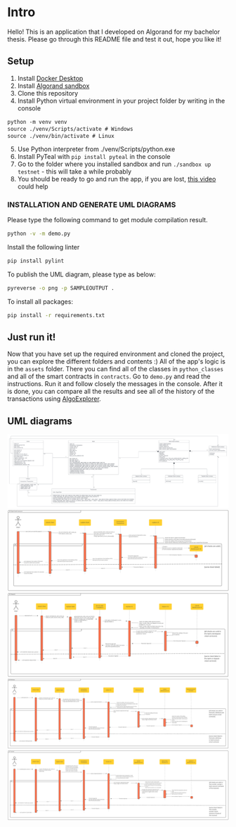 # Intro
Hello! This is an application that I developed on Algorand for my bachelor thesis. Please go through this README file and test it out, hope you like it! 

## Setup 
1. Install [Docker Desktop](https://www.docker.com/products/docker-desktop/)
2. Install [Algorand sandbox](https://github.com/algorand/sandbox)
3. Clone this repository
4. Install Python virtual environment in your project folder by writing in the console
```
python -m venv venv
source ./venv/Scripts/activate # Windows
source ./venv/bin/activate # Linux
```
5. Use Python interpreter from ./venv/Scripts/python.exe
6. Install PyTeal with `pip install pyteal` in the console
7. Go to the folder where you installed sandbox and run `./sandbox up testnet` - this will take a while probably
8. You should be ready to go and run the app, if you are lost, [this video](https://www.youtube.com/watch?v=V3d3VTlgMo8&list=PLpAdAjL5F75CNnmGbz9Dm_k-z5I6Sv9_x) could help 

### INSTALLATION AND GENERATE UML DIAGRAMS 

Please type the following command to get module compilation result.

```bash
python -v -m demo.py
```

Install the following linter 

```bash
pip install pylint
```

To publish the UML diagram, please type as below: 

```bash
pyreverse -o png -p SAMPLEOUTPUT .
```

To install all packages: 

```bash
pip install -r requirements.txt
```

## Just run it! 
Now that you have set up the required environment and cloned the project, you can explore the different folders and contents :) 
All of the app's logic is in the `assets` folder. There you can find all of the classes in `python_classes` and all of the smart contracts in `contracts`. 
Go to `demo.py` and read the instructions. Run it and follow closely the messages in the console. After it is done, you can compare all the results and see all of the history of the transactions using [AlgoExplorer](https://testnet.algoexplorer.io/).

## UML diagrams 

![Class diagram of the app](uml_diagrams/ClassDiagram.png)
![Sequence diagram - opening a bank account](uml_diagrams/SD_open-bank-account.jpg)
![Sequence diagram - making a deposit to the bank account](uml_diagrams/SD_deposit.jpg)
![Sequence diagram - withdraw from the bank account](uml_diagrams/SD_withdraw.jpg)
![Sequence diagram - transfer from one bank account to another](uml_diagrams/SD_transfer.jpg)

